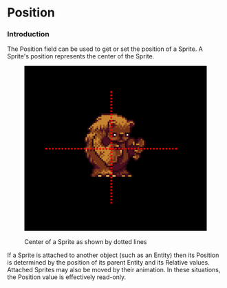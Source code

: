 # Position

### Introduction

The Position field can be used to get or set the position of a Sprite. A Sprite's position represents the center of the Sprite.

<figure><img src="../../../.gitbook/assets/image (1) (1) (1) (1) (1) (1) (1) (1) (1) (1).png" alt=""><figcaption><p>Center of a Sprite as shown by dotted lines</p></figcaption></figure>

If a Sprite is attached to another object (such as an Entity) then its Position is determined by the position of its parent Entity and its Relative values. Attached Sprites may also be moved by their animation. In these situations, the Position value is effectively read-only.
